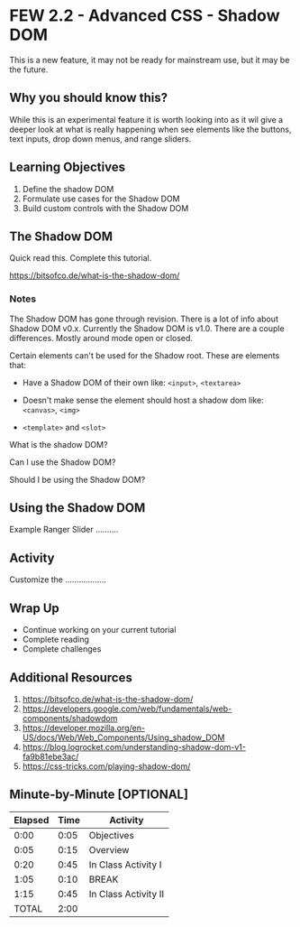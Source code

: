 # FEW 2.2 - Advanced CSS - Shadow DOM

This is a new feature, it may not be ready for mainstream use, but it may be the future. 

## Why you should know this?

While this is an experimental feature it is worth looking into as it wil give a deeper look at what is really happening when see elements like the buttons, text inputs, drop down menus, and range sliders.  

## Learning Objectives 

1. Define the shadow DOM
1. Formulate use cases for the Shadow DOM
1. Build custom controls with the Shadow DOM

## The Shadow DOM

Quick read this. Complete this tutorial. 

https://bitsofco.de/what-is-the-shadow-dom/


### Notes 

The Shadow DOM has gone through revision. There is a lot of info about Shadow DOM v0.x. Currently the Shadow DOM is v1.0. There are a couple differences. Mostly around mode open or closed. 

Certain elements can't be used for the Shadow root. These are elements that: 

- Have a Shadow DOM of their own like: `<input>`, `<textarea>`
- Doesn't make sense the element should host a shadow dom like: `<canvas>`, `<img>`

- `<template>` and `<slot>`


What is the shadow DOM? 

Can I use the Shadow DOM? 

Should I be using the Shadow DOM? 

## Using the Shadow DOM

Example Ranger Slider ..........

## Activity 

Customize the ..................

## Wrap Up

- Continue working on your current tutorial
- Complete reading
- Complete challenges

## Additional Resources

1. https://bitsofco.de/what-is-the-shadow-dom/
1. https://developers.google.com/web/fundamentals/web-components/shadowdom
1. https://developer.mozilla.org/en-US/docs/Web/Web_Components/Using_shadow_DOM
1. https://blog.logrocket.com/understanding-shadow-dom-v1-fa9b81ebe3ac/
1. https://css-tricks.com/playing-shadow-dom/

## Minute-by-Minute [OPTIONAL]

| **Elapsed** | **Time**  | **Activity**              |
| ----------- | --------- | ------------------------- |
| 0:00        | 0:05      | Objectives                |
| 0:05        | 0:15      | Overview                  |
| 0:20        | 0:45      | In Class Activity I       |
| 1:05        | 0:10      | BREAK                     |
| 1:15        | 0:45      | In Class Activity II      |
| TOTAL       | 2:00      |                           |
